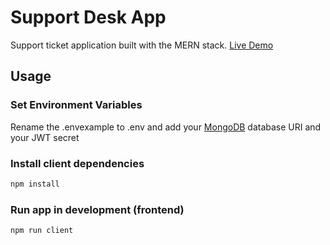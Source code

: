 # Support Desk App

Support ticket application built with the MERN stack.
[Live Demo](https://www.null.com/)

## Usage

### Set Environment Variables

Rename the .envexample to .env and add your [MongoDB](https://www.mongodb.com/) database URI and your JWT secret

### Install client dependencies

```bash
npm install
```

### Run app in development (frontend)

```bash
npm run client
```
